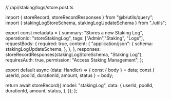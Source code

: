 // /api/staking/logs/store.post.ts

import { storeRecord, storeRecordResponses } from "@b/utils/query";
import { stakingLogStoreSchema, stakingLogUpdateSchema } from "./utils";

export const metadata = {
  summary: "Stores a new Staking Log",
  operationId: "storeStakingLog",
  tags: ["Admin","Staking", "Logs"],
  requestBody: {
    required: true,
    content: {
      "application/json": {
        schema: stakingLogUpdateSchema,
      },
    },
  },
  responses: storeRecordResponses(stakingLogStoreSchema, "Staking Log"),
  requiresAuth: true,
  permission: "Access Staking Management",
};

export default async (data: Handler) => {
  const { body } = data;
  const { userId, poolId, durationId, amount, status } = body;

  return await storeRecord({
    model: "stakingLog",
    data: {
      userId,
      poolId,
      durationId,
      amount,
      status,
    },
  });
};

